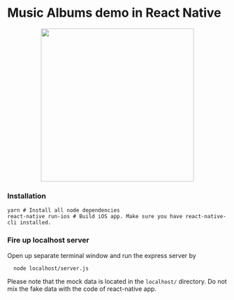 # Music Albums demo in React Native
<p align="center">
  <image src="Mock.png" width="350" />
</p>

### Installation
```shell
yarn # Install all node dependencies
react-native run-ios # Build iOS app. Make sure you have react-native-cli installed.
```
### Fire up localhost server
Open up separate terminal window and run the express server by
```shell
  node localhost/server.js
```
Please note that the mock data is located in the ``localhost/`` directory. Do not mix the fake data with the code of react-native app.
